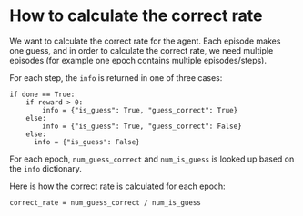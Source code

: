 # How to calculate the correct rate

We want to calculate the correct rate for the agent. Each episode makes one guess, and in order to calculate the correct rate, we need multiple episodes (for example one epoch contains multiple episodes/steps).

For each step, the ```info``` is returned in one of three cases:

```
if done == True:
    if reward > 0:
        info = {"is_guess": True, "guess_correct": True}
    else:
        info = {"is_guess": True, "guess_correct": False}
    else:
      info = {"is_guess": False}
```

For each epoch, ```num_guess_correct``` and ```num_is_guess``` is looked up  based on the ```info``` dictionary.

Here is how the correct rate is calculated for each epoch:

```
correct_rate = num_guess_correct / num_is_guess
```